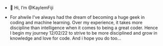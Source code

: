 - 👋 Hi, I’m @KaylemFiji

- For ahwile I've always had the dream of becoming a huge geek in coding and machine learning. Over my experience, it takes more discipline than intelligence when it comes to 
being a great coder. Hence I begin my journey 12/02/22 to strive to be more disciplined and grow in knowledge and love for code. 
And i hope you do too... 
